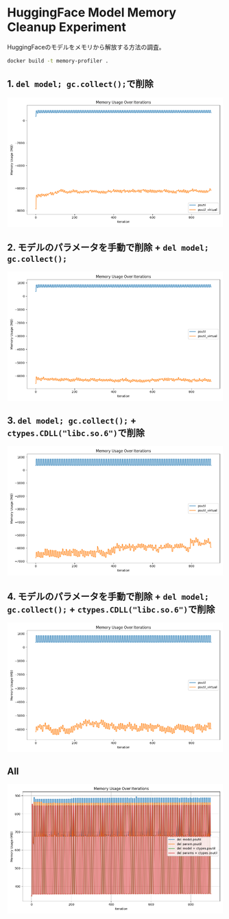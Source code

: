 # HuggingFace Model Memory Cleanup Experiment

HuggingFaceのモデルをメモリから解放する方法の調査。

```bash
docker build -t memory-profiler .
```

## 1. `del model; gc.collect();`で削除

![1](figs/2048m/memory_usage_1.png)

## 2. モデルのパラメータを手動で削除 + `del model; gc.collect();`

![2](figs/2048m/memory_usage_2.png)

## 3. `del model; gc.collect();` + `ctypes.CDLL("libc.so.6")`で削除

![3](figs/2048m/memory_usage_3.png)

## 4. モデルのパラメータを手動で削除 + `del model; gc.collect();` + `ctypes.CDLL("libc.so.6")`で削除

![4](figs/2048m/memory_usage_4.png)

## All

![all](figs/2048m/memory_usage_all.png)
